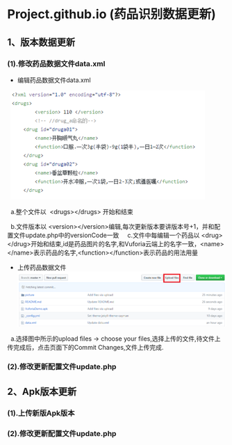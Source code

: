 # Project.github.io (药品识别数据更新) 
## 1、版本数据更新
### (1).修改药品数据文件data.xml
+ 编辑药品数据文件data.xml

   ![药品文件编辑格式](./picture/data.png)
    
   a.整个文件以  \<drugs>\</drugs> 开始和结束
   
   b.文件版本以 \<version>\</version>编辑,每次更新版本要讲版本号+1，并和配置文件update.php中的versionCode一致
   
   c.文件中每编辑一个药品以 \<drug>\</drug>开始和结束,id是药品图片的名字,和Vuforia云端上的名字一致，\<name>\</name>表示药品的名字,\<function>\</function>表示药品的用法用量

+ 上传药品数据文件
   
   ![药品数据上传](./picture/update.png)
   
   a.选择图中所示的upload files -> choose your files,选择上传的文件,待文件上传完成后，点击页面下的Commit Changes,文件上传完成.
   
### (2).修改更新配置文件update.php

## 2、Apk版本更新
### (1).上传新版Apk版本

### (2).修改更新配置文件update.php

##

